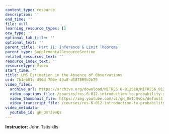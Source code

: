 ```yaml
---
content_type: resource
description: ''
end_time: ''
file: null
learning_resource_types: []
ocw_type: ''
optional_tab_title: ''
optional_text: ''
parent_title: 'Part II: Inference & Limit Theorems'
parent_type: SupplementalResourceSection
related_resources_text: ''
resource_index_text: ''
resourcetype: Video
start_time: ''
title: LMS Estimation in the Absence of Observations
uid: 7b4eb81c-456d-700e-40a8-d187869b2b79
video_files:
  archive_url: https://archive.org/download/MITRES.6-012S18/MITRES6_012S18_L16-02_300k.mp4
  video_captions_file: /courses/res-6-012-introduction-to-probability-spring-2018/a595f80ee8ce5563a25a5690727247a0_gH_OmTJ9vQs.vtt
  video_thumbnail_file: https://img.youtube.com/vi/gH_OmTJ9vQs/default.jpg
  video_transcript_file: /courses/res-6-012-introduction-to-probability-spring-2018/e7107566c842d227317febc01742137a_gH_OmTJ9vQs.pdf
video_metadata:
  youtube_id: gH_OmTJ9vQs
---
```


**Instructor:** John Tsitsiklis



